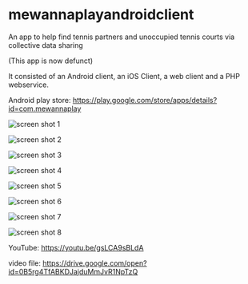 # mewannaplayandroidclient
An app to help find tennis partners and unoccupied tennis courts via collective data sharing

(This app is now defunct)

It consisted of an Android client, an iOS Client, a web client and a PHP webservice.

Android play store: https://play.google.com/store/apps/details?id=com.mewannaplay

![screen shot 1](https://github.com/vishalchangrani/mewannaplayandroidclient/blob/master/screenshots/1.jpg)

![screen shot 2](https://github.com/vishalchangrani/mewannaplayandroidclient/blob/master/screenshots/2.jpg)

![screen shot 3](https://github.com/vishalchangrani/mewannaplayandroidclient/blob/master/screenshots/3.jpg)

![screen shot 4](https://github.com/vishalchangrani/mewannaplayandroidclient/blob/master/screenshots/4.jpg)

![screen shot 5](https://github.com/vishalchangrani/mewannaplayandroidclient/blob/master/screenshots/5.jpg)

![screen shot 6](https://github.com/vishalchangrani/mewannaplayandroidclient/blob/master/screenshots/6.jpg)

![screen shot 7](https://github.com/vishalchangrani/mewannaplayandroidclient/blob/master/screenshots/7.jpg)

![screen shot 8](https://github.com/vishalchangrani/mewannaplayandroidclient/blob/master/screenshots/8.jpg)

YouTube: https://youtu.be/gsLCA9sBLdA

video file: https://drive.google.com/open?id=0B5rg4TfABKDJajduMmJvR1NpTzQ

